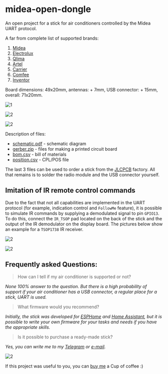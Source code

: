 # midea-open-dongle

An open project for a stick for air conditioners controlled by the Midea UART protocol.

A far from complete list of supported brands:
1. [Midea](https://www.midea.com/)
2. [Electrolux](https://www.electrolux.ru/)
3. [Qlima](https://www.qlima.com/)
4. [Artel](https://www.artelgroup.com/)
5. [Carrier](https://www.carrier.com/)
6. [Comfee](http://www.comfee-russia.ru/)
7. [Inventor](https://www.inventorairconditioner.com/)

Board dimensions: 49x20mm, antennas: + 7mm, USB connector: + 15mm, overall: 71x20mm.

![1](images/01.jpg)

![2](images/02.jpg)

![2](images/03.jpg)

Description of files:
* [schematic.pdf](schematic.pdf) - schematic diagram
* [gerber.zip](gerber.zip) - files for making a printed circuit board
* [bom.csv](bom.csv) - bill of materials
* [position.csv](position.csv) - CPL/POS file

The last 3 files can be used to order a stick from the [JLCPCB](https://jlcpcb.com) factory. All that remains is to solder the radio module and the USB connector yourself.

## Imitation of IR remote control commands

Due to the fact that not all capabilities are implemented in the UART protocol (for example, indication control and `FollowMe` feature), it is possible to simulate IR commands by supplying a demodulated signal to pin `GPIO13`.
To do this, connect the `IR_TSOP` pad located on the back of the stick and the output of the IR demodulator on the display board.
The pictures below show an example for a `TSOP1738` IR receiver.

![2](images/tsop_stick.jpg)

![2](images/tsop_display.jpg)

## Frequently asked Questions:
> How can I tell if my air conditioner is supported or not?

*None 100% answer to the question. But there is a high probability of support if your air conditioner has a USB connector, a regular place for a stick, UART is used.*

> What firmware would you recommend?

*Initially, the stick was developed for [ESPHome](https://esphome.io) and [Home Assistant](https://www.home-assistant.io), but it is possible to write your own firmware for your tasks and needs if you have the appropriate skills.*

> Is it possible to purchase a ready-made stick?

*Yes, you can write me to my [Telegram](https://t.me/dudanov) or [e-mail](mailto:sergey.dudanov@gmail.com).*

![2](images/sticks.jpg)

If this project was useful to you, you can [buy me](https://paypal.me/dudan0v) a Cup of coffee :)
